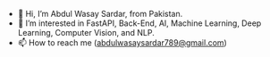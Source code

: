 - 👋 Hi, I’m Abdul Wasay Sardar, from Pakistan. 
- 👀 I’m interested in FastAPI, Back-End, AI, Machine Learning, Deep Learning, Computer Vision, and NLP.
- 📫 How to reach me (abdulwasaysardar789@gmail.com)

<!---
wasay530/wasay530 is a ✨ special ✨ repository because its `README.md` (this file) appears on your GitHub profile.
You can click the Preview link to take a look at your changes.
--->

